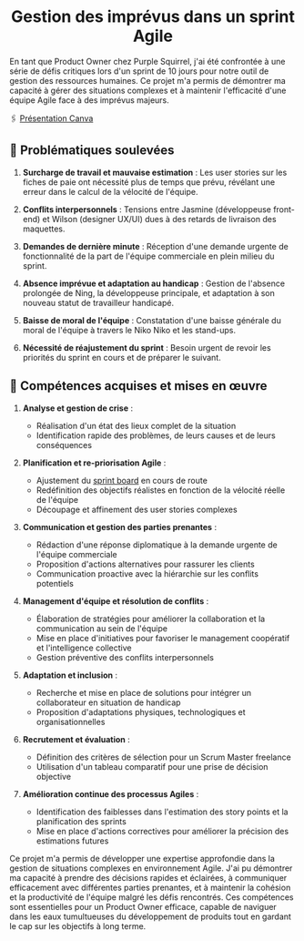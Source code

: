 <h1 align="center">Gestion des imprévus dans un sprint Agile</h1>

En tant que Product Owner chez Purple Squirrel, j'ai été confrontée à une série de défis critiques lors d'un sprint de 10 jours pour notre outil de gestion des ressources humaines. Ce projet m'a permis de démontrer ma capacité à gérer des situations complexes et à maintenir l'efficacité d'une équipe Agile face à des imprévus majeurs.

🖇️ [Présentation Canva](https://www.canva.com/design/DAGAiIN16so/OMeSMJmV6hspo-4vh9WhYw/view?utm_content=DAGAiIN16so&utm_campaign=designshare&utm_medium=link&utm_source=editor)

## 🎯 Problématiques soulevées

1. **Surcharge de travail et mauvaise estimation** : Les user stories sur les fiches de paie ont nécessité plus de temps que prévu, révélant une erreur dans le calcul de la vélocité de l'équipe.

2. **Conflits interpersonnels** : Tensions entre Jasmine (développeuse front-end) et Wilson (designer UX/UI) dues à des retards de livraison des maquettes.

3. **Demandes de dernière minute** : Réception d'une demande urgente de fonctionnalité de la part de l'équipe commerciale en plein milieu du sprint.

4. **Absence imprévue et adaptation au handicap** : Gestion de l'absence prolongée de Ning, la développeuse principale, et adaptation à son nouveau statut de travailleur handicapé.

5. **Baisse de moral de l'équipe** : Constatation d'une baisse générale du moral de l'équipe à travers le Niko Niko et les stand-ups.

6. **Nécessité de réajustement du sprint** : Besoin urgent de revoir les priorités du sprint en cours et de préparer le suivant.

## 🚀 Compétences acquises et mises en œuvre

1. **Analyse et gestion de crise** :
   - Réalisation d'un état des lieux complet de la situation
   - Identification rapide des problèmes, de leurs causes et de leurs conséquences

2. **Planification et re-priorisation Agile** :
   - Ajustement du [sprint board](https://www.notion.so/23e29707424a46dea940e3886478fa60?v=cfb155a618cc4b07aed1ad874fc293e5&pvs=4) en cours de route
   - Redéfinition des objectifs réalistes en fonction de la vélocité réelle de l'équipe
   - Découpage et affinement des user stories complexes

3. **Communication et gestion des parties prenantes** :
   - Rédaction d'une réponse diplomatique à la demande urgente de l'équipe commerciale
   - Proposition d'actions alternatives pour rassurer les clients
   - Communication proactive avec la hiérarchie sur les conflits potentiels

4. **Management d'équipe et résolution de conflits** :
   - Élaboration de stratégies pour améliorer la collaboration et la communication au sein de l'équipe
   - Mise en place d'initiatives pour favoriser le management coopératif et l'intelligence collective
   - Gestion préventive des conflits interpersonnels

5. **Adaptation et inclusion** :
   - Recherche et mise en place de solutions pour intégrer un collaborateur en situation de handicap
   - Proposition d'adaptations physiques, technologiques et organisationnelles

6. **Recrutement et évaluation** :
   - Définition des critères de sélection pour un Scrum Master freelance
   - Utilisation d'un tableau comparatif pour une prise de décision objective

7. **Amélioration continue des processus Agiles** :
   - Identification des faiblesses dans l'estimation des story points et la planification des sprints
   - Mise en place d'actions correctives pour améliorer la précision des estimations futures

Ce projet m'a permis de développer une expertise approfondie dans la gestion de situations complexes en environnement Agile. J'ai pu démontrer ma capacité à prendre des décisions rapides et éclairées, à communiquer efficacement avec différentes parties prenantes, et à maintenir la cohésion et la productivité de l'équipe malgré les défis rencontrés. Ces compétences sont essentielles pour un Product Owner efficace, capable de naviguer dans les eaux tumultueuses du développement de produits tout en gardant le cap sur les objectifs à long terme.
